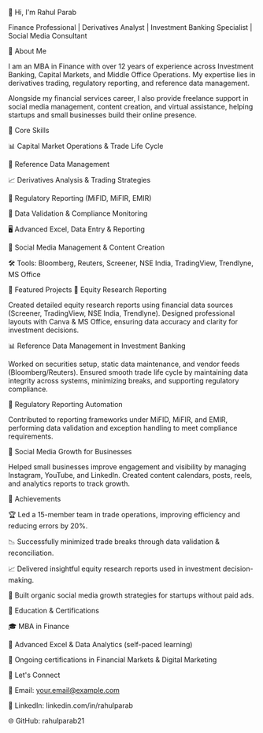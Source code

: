 👋 Hi, I'm Rahul Parab

Finance Professional | Derivatives Analyst | Investment Banking Specialist | Social Media Consultant

🔹 About Me

I am an MBA in Finance with over 12 years of experience across Investment Banking, Capital Markets, and Middle Office Operations. My expertise lies in derivatives trading, regulatory reporting, and reference data management.

Alongside my financial services career, I also provide freelance support in social media management, content creation, and virtual assistance, helping startups and small businesses build their online presence.

🔹 Core Skills

📊 Capital Market Operations & Trade Life Cycle

📑 Reference Data Management

📈 Derivatives Analysis & Trading Strategies

📝 Regulatory Reporting (MiFID, MiFIR, EMIR)

🔎 Data Validation & Compliance Monitoring

🖥️ Advanced Excel, Data Entry & Reporting

🎯 Social Media Management & Content Creation

🛠️ Tools: Bloomberg, Reuters, Screener, NSE India, TradingView, Trendlyne, MS Office

🔹 Featured Projects
📘 Equity Research Reporting

Created detailed equity research reports using financial data sources (Screener, TradingView, NSE India, Trendlyne). Designed professional layouts with Canva & MS Office, ensuring data accuracy and clarity for investment decisions.

📊 Reference Data Management in Investment Banking

Worked on securities setup, static data maintenance, and vendor feeds (Bloomberg/Reuters). Ensured smooth trade life cycle by maintaining data integrity across systems, minimizing breaks, and supporting regulatory compliance.

📑 Regulatory Reporting Automation

Contributed to reporting frameworks under MiFID, MiFIR, and EMIR, performing data validation and exception handling to meet compliance requirements.

🎥 Social Media Growth for Businesses

Helped small businesses improve engagement and visibility by managing Instagram, YouTube, and LinkedIn. Created content calendars, posts, reels, and analytics reports to track growth.

🔹 Achievements

🏆 Led a 15-member team in trade operations, improving efficiency and reducing errors by 20%.

📉 Successfully minimized trade breaks through data validation & reconciliation.

📈 Delivered insightful equity research reports used in investment decision-making.

🎯 Built organic social media growth strategies for startups without paid ads.

🔹 Education & Certifications

🎓 MBA in Finance

📜 Advanced Excel & Data Analytics (self-paced learning)

📜 Ongoing certifications in Financial Markets & Digital Marketing

🔹 Let's Connect

📧 Email: your.email@example.com

🔗 LinkedIn: linkedin.com/in/rahulparab

🌐 GitHub: rahulparab21
